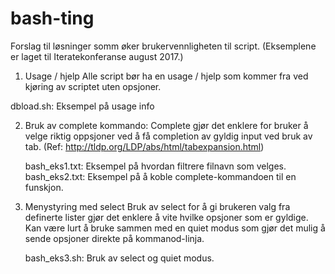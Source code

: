 # bash-ting
Forslag til løsninger somm øker brukervennligheten til script.
(Eksemplene er laget til Iteratekonferanse august 2017.)

1. Usage / hjelp
  Alle script bør ha en usage / hjelp som kommer fra ved kjøring av scriptet uten opsjoner.

  dbload.sh: Eksempel på usage info


2. Bruk av complete kommando:
   Complete gjør det enklere for bruker å velge riktig oppsjoner ved å få completion av gyldig input ved bruk av tab.
   (Ref: http://tldp.org/LDP/abs/html/tabexpansion.html)

   bash_eks1.txt: Eksempel på hvordan filtrere filnavn som velges.
   bash_eks2.txt: Eksempel på å koble complete-kommandoen til en funskjon.

3. Menystyring med select
   Bruk av select for å gi brukeren valg fra definerte lister gjør det enklere å vite hvilke opsjoner som er gyldige. Kan være lurt å bruke sammen med en quiet modus som gjør det mulig å sende opsjoner direkte på kommanod-linja.

   bash_eks3.sh: Bruk av select og quiet modus.
